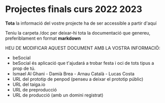 # Projectes finals curs 2022 2023

**Tota** la informació del vostre projecte ha de ser accessible a partir d'aquí

Teniu la carpeta /doc per deixar-hi tota la documentació que genereu, preferiblament en format __markdown__

HEU DE MODIFICAR AQUEST DOCUMENT AMB LA VOSTRA INFORMACIÖ:
* beSocial
* beSocial és aplicació que t'ajudará a trobar festa i oci de tots tipus a prop de tú.
* Ismael Al Ghani - Damià Brea - Arnau Català - Lucas Costa
* URL del prototip de penpod (penseu a deixar el prototip públic)
* URL del taiga.io
* URL de preproducció 
* URL de producció (amb un domini registrat)


